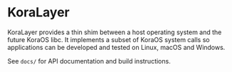 # KoraLayer

KoraLayer provides a thin shim between a host operating system and the future KoraOS libc. It implements a subset of KoraOS system calls so applications can be developed and tested on Linux, macOS and Windows.

See `docs/` for API documentation and build instructions.
